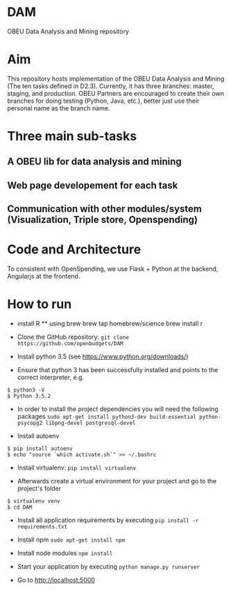 # DAM
OBEU Data Analysis and Mining repository

# Aim

This repository hosts implementation of the OBEU Data Analysis and Mining (The ten tasks defined in D2.3).
Currently, it has three branches: master, staging, and production.
OBEU Partners are encouraged to create their own branches for doing testing (Python, Java, etc.), better just use their personal name as the branch name. 


# Three main sub-tasks

## A OBEU lib for data analysis and mining

## Web page developement for each task

## Communication with other modules/system (Visualization, Triple store, Openspending)

# Code and Architecture

To consistent with OpenSpending, we use Flask + Python at the backend, Angularjs at the frontend.

# How to run

* install R
** using brew
    brew tap homebrew/science
    brew install r

* Clone the GitHub repository: `git clone https://github.com/openbudgets/DAM`

* Install python 3.5 (see <https://www.python.org/downloads/>)

* Ensure that python 3 has been successfully installed and points to the correct interpreter, e.g.
```
$ python3 -V
$ Python 3.5.2
```

* In order to install the project dependencies you will need the following packages
`sudo apt-get install python3-dev build-essential python-psycopg2 libpng-devel postgresql-devel`

* Install autoenv
```
$ pip install autoenv
$ echo "source `which activate.sh`" >> ~/.bashrc
```

* Install virtualenv: `pip install virtualenv`

* Afterwards create a virtual environment for your project and go to the project's folder
```
$ virtualenv venv
$ cd DAM
```

* Install all application requirements by executing
`pip install -r requirements.txt`

* Install npm
`sudo apt-get install npm`

* Install node modules
`npm install`

* Start your application by executing
`python manage.py runserver`

* Go to <http://localhost:5000>


